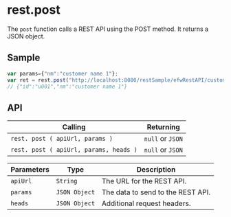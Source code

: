 # rest.post

The `post` function calls a REST API using the POST method. It returns a JSON object.

## Sample

```javascript
var params={"nm":"customer name 1"};
var ret = rest.post("http://localhost:8080/restSample/efwRestAPI/customer/u001",params);
// {"id":"u001","nm":"customer name 1"}
```

## API

| Calling | Returning |
|---|---|
| `rest. post ( apiUrl, params )` | `null` or `JSON` |
| `rest. post ( apiUrl, params, heads )` | `null` or `JSON` |

| Parameters | Type | Description |
|---|---|---|
| `apiUrl` | `String` | The URL for the REST API. |
| `params` | `JSON Object` | The data to send to the REST API. |
| `heads` | `JSON Object` | Additional request headers. |